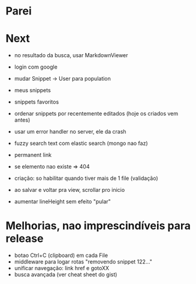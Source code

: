 # Parei

# Next
- no resultado da busca, usar MarkdownViewer

- login com google
- mudar Snippet -> User para population
- meus snippets
- snippets favoritos

- ordenar snippets por recentemente editados (hoje os criados vem antes)
- usar um error handler no server, ele da crash
- fuzzy search text com elastic search (mongo nao faz)
- permanent link
- se elemento nao existe => 404
- criação: so habilitar quando tiver mais de  1 file (validação)
- ao salvar e voltar pra view, scrollar pro inicio
- aumentar lineHeight sem efeito "pular"

# Melhorias, nao imprescindíveis para release
- botao Ctrl+C (clipboard) em cada File
- middleware para logar rotas "removendo snippet 122..."
- unificar navegação: link href e gotoXX
- busca avançada (ver cheat sheet do gist)

